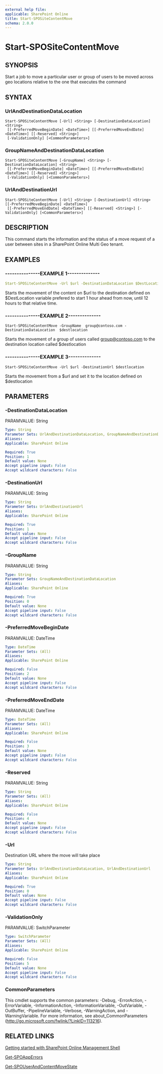 ```yaml
---
external help file: 
applicable: SharePoint Online
title: Start-SPOSiteContentMove
schema: 2.0.0
---
```


# Start-SPOSiteContentMove

## SYNOPSIS
Start a job to move a particular user or group of users to be moved across geo locations relative to the one that executes the command


## SYNTAX

### UrlAndDestinationDataLocation
```
Start-SPOSiteContentMove [-Url] <String> [-DestinationDataLocation] <String>
 [[-PreferredMoveBeginDate] <DateTime>] [[-PreferredMoveEndDate] <DateTime>] [[-Reserved] <String>]
 [-ValidationOnly] [<CommonParameters>]
```

### GroupNameAndDestinationDataLocation
```
Start-SPOSiteContentMove [-GroupName] <String> [-DestinationDataLocation] <String>
 [[-PreferredMoveBeginDate] <DateTime>] [[-PreferredMoveEndDate] <DateTime>] [[-Reserved] <String>]
 [-ValidationOnly] [<CommonParameters>]
```

### UrlAndDestinationUrl
```
Start-SPOSiteContentMove [-Url] <String> [-DestinationUrl] <String> [[-PreferredMoveBeginDate] <DateTime>]
 [[-PreferredMoveEndDate] <DateTime>] [[-Reserved] <String>] [-ValidationOnly] [<CommonParameters>]
```

## DESCRIPTION
This command starts the information and the status of a move request of a user between sites in a SharePoint Online Multi Geo tenant.


## EXAMPLES

### ---------------EXAMPLE 1--------------
```yaml
Start-SPOSiteContentMove -Url $url -DestinationDataLocation $DestLocation -PreferredMoveBeginDate ((Get-Date).AddHour(1)) -PreferredMoveEndDate ((Get-Date).AddHour(12)) 
```
Starts the movement of the content on $url to the destination defined on $DestLocation variable prefered to start 1 hour ahead from now, until 12 hours to that relative time.

### ---------------EXAMPLE 2--------------
```
Start-SPOSiteContentMove -GroupName  group@contoso.com -DestinationDataLocation  $destlocation
```
Starts the movement of a group of users called group@contoso.com to the destination location called $destlocation

### ---------------EXAMPLE 3--------------
```
Start-SPOSiteContentMove -Url $url -DestinationUrl $destlocation
```
Starts the movement from a $url and set it to the location defined on $destlocation


## PARAMETERS

### -DestinationDataLocation
PARAMVALUE: String


```yaml
Type: String
Parameter Sets: UrlAndDestinationDataLocation, GroupNameAndDestinationDataLocation
Aliases: 
Applicable: SharePoint Online

Required: True
Position: 1
Default value: None
Accept pipeline input: False
Accept wildcard characters: False
```

### -DestinationUrl
PARAMVALUE: String


```yaml
Type: String
Parameter Sets: UrlAndDestinationUrl
Aliases: 
Applicable: SharePoint Online

Required: True
Position: 1
Default value: None
Accept pipeline input: False
Accept wildcard characters: False
```

### -GroupName
PARAMVALUE: String


```yaml
Type: String
Parameter Sets: GroupNameAndDestinationDataLocation
Aliases: 
Applicable: SharePoint Online

Required: True
Position: 0
Default value: None
Accept pipeline input: False
Accept wildcard characters: False
```

### -PreferredMoveBeginDate
PARAMVALUE: DateTime


```yaml
Type: DateTime
Parameter Sets: (All)
Aliases: 
Applicable: SharePoint Online

Required: False
Position: 2
Default value: None
Accept pipeline input: False
Accept wildcard characters: False
```

### -PreferredMoveEndDate
PARAMVALUE: DateTime


```yaml
Type: DateTime
Parameter Sets: (All)
Aliases: 
Applicable: SharePoint Online

Required: False
Position: 3
Default value: None
Accept pipeline input: False
Accept wildcard characters: False
```

### -Reserved
PARAMVALUE: String


```yaml
Type: String
Parameter Sets: (All)
Aliases: 
Applicable: SharePoint Online

Required: False
Position: 4
Default value: None
Accept pipeline input: False
Accept wildcard characters: False
```

### -Url
Destination URL where the move will take place


```yaml
Type: String
Parameter Sets: UrlAndDestinationDataLocation, UrlAndDestinationUrl
Aliases: 
Applicable: SharePoint Online

Required: True
Position: 0
Default value: None
Accept pipeline input: False
Accept wildcard characters: False
```

### -ValidationOnly
PARAMVALUE: SwitchParameter


```yaml
Type: SwitchParameter
Parameter Sets: (All)
Aliases: 
Applicable: SharePoint Online

Required: False
Position: 5
Default value: None
Accept pipeline input: False
Accept wildcard characters: False
```

### CommonParameters
This cmdlet supports the common parameters: -Debug, -ErrorAction, -ErrorVariable, -InformationAction, -InformationVariable, -OutVariable, -OutBuffer, -PipelineVariable, -Verbose, -WarningAction, and -WarningVariable. For more information, see about_CommonParameters (http://go.microsoft.com/fwlink/?LinkID=113216).



## RELATED LINKS

[Getting started with SharePoint Online Management Shell](https://docs.microsoft.com/en-us/powershell/sharepoint/sharepoint-online/connect-sharepoint-online?view=sharepoint-ps)

[Get-SPOAppErrors](Get-SPOAppErrors.md)

[Get-SPOUserAndContentMoveState](Get-SPOUserAndContentMoveState.md)